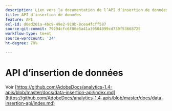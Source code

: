 ```yaml
---
description: Lien vers la documentation de l’API d’insertion de données.
title: API d’insertion de données
feature: API
exl-id: d0ed201a-4bc9-49e2-919b-8cea4fcff587
source-git-commit: 79294cfc6f86e5a41a39504099cd730f53668725
workflow-type: tm+mt
source-wordcount: '34'
ht-degree: 79%

---
```


# API d’insertion de données

<!-- Git link needs to change to root relative link -->

Voir [https://github.com/AdobeDocs/analytics-1.4-apis/blob/master/docs/data-insertion-api/index.md](https://github.com/AdobeDocs/analytics-1.4-apis/blob/master/docs/data-insertion-api/index.md)
